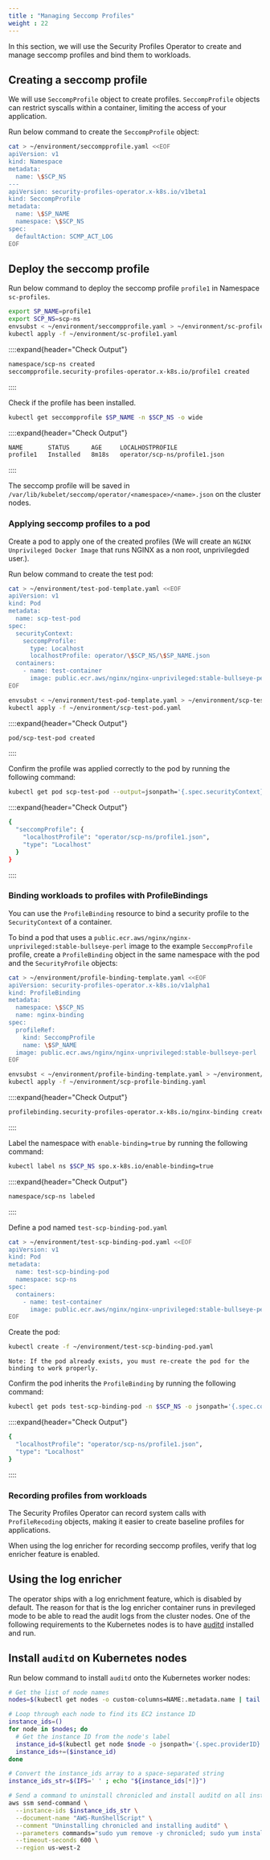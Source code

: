 ```yaml
---
title : "Managing Seccomp Profiles"
weight : 22
---
```


In this section, we will use the Security Profiles Operator to create and manage seccomp profiles and bind them to workloads.

## Creating a seccomp profile ##

We will use `SeccompProfile` object to create profiles. `SeccompProfile` objects can restrict syscalls within a container, limiting the access of your application.

Run below command to create the `SeccompProfile` object:

```bash
cat > ~/environment/seccompprofile.yaml <<EOF
apiVersion: v1
kind: Namespace
metadata:
  name: \$SCP_NS
---
apiVersion: security-profiles-operator.x-k8s.io/v1beta1
kind: SeccompProfile
metadata:
  name: \$SP_NAME
  namespace: \$SCP_NS
spec:
  defaultAction: SCMP_ACT_LOG
EOF
```

## Deploy the seccomp profile

Run below command to deploy the seccomp profile `profile1` in Namespace `sc-profiles`.

```bash
export SP_NAME=profile1
export SCP_NS=scp-ns
envsubst < ~/environment/seccompprofile.yaml > ~/environment/sc-profile1.yaml
kubectl apply -f ~/environment/sc-profile1.yaml
```

::::expand{header="Check Output"}
```bash
namespace/scp-ns created
seccompprofile.security-profiles-operator.x-k8s.io/profile1 created
```
::::

Check if the profile has been installed.

```bash
kubectl get seccompprofile $SP_NAME -n $SCP_NS -o wide
```

::::expand{header="Check Output"}
```bash
NAME       STATUS      AGE     LOCALHOSTPROFILE
profile1   Installed   8m18s   operator/scp-ns/profile1.json
```
::::

The seccomp profile will be saved in `/var/lib/kubelet/seccomp/operator/<namespace>/<name>.json` on the cluster nodes.

### Applying seccomp profiles to a pod ###

Create a pod to apply one of the created profiles (We will create an `NGINX Unprivileged Docker Image` that runs NGINX as a non root, unprivilegded user.).

Run below command to create the test pod:

```bash
cat > ~/environment/test-pod-template.yaml <<EOF
apiVersion: v1
kind: Pod
metadata:
  name: scp-test-pod
spec:
  securityContext:
    seccompProfile:
      type: Localhost
      localhostProfile: operator/\$SCP_NS/\$SP_NAME.json
  containers:
    - name: test-container
      image: public.ecr.aws/nginx/nginx-unprivileged:stable-bullseye-perl
EOF
```

```bash
envsubst < ~/environment/test-pod-template.yaml > ~/environment/scp-test-pod.yaml
kubectl apply -f ~/environment/scp-test-pod.yaml
```

::::expand{header="Check Output"}
```bash
pod/scp-test-pod created
```
::::

Confirm the profile was applied correctly to the pod by running the following command:

```bash
kubectl get pod scp-test-pod --output=jsonpath='{.spec.securityContext}' | jq .
```

::::expand{header="Check Output"}
```bash
{
  "seccompProfile": {
    "localhostProfile": "operator/scp-ns/profile1.json",
    "type": "Localhost"
  }
}
```
::::

### Binding workloads to profiles with ProfileBindings

You can use the `ProfileBinding` resource to bind a security profile to the `SecurityContext` of a container.

To bind a pod that uses a `public.ecr.aws/nginx/nginx-unprivileged:stable-bullseye-perl` image to the example `SeccompProfile` profile, create a `ProfileBinding` object in the same namespace with the pod and the `SecurityProfile` objects:

```bash
cat > ~/environment/profile-binding-template.yaml <<EOF
apiVersion: security-profiles-operator.x-k8s.io/v1alpha1
kind: ProfileBinding
metadata:
  namespace: \$SCP_NS
  name: nginx-binding
spec:
  profileRef:
    kind: SeccompProfile 
    name: \$SP_NAME
  image: public.ecr.aws/nginx/nginx-unprivileged:stable-bullseye-perl
EOF
```

```bash
envsubst < ~/environment/profile-binding-template.yaml > ~/environment/scp-profile-binding.yaml
kubectl apply -f ~/environment/scp-profile-binding.yaml
```

::::expand{header="Check Output"}
```bash
profilebinding.security-profiles-operator.x-k8s.io/nginx-binding created
```
::::

Label the namespace with `enable-binding=true` by running the following command:

```bash
kubectl label ns $SCP_NS spo.x-k8s.io/enable-binding=true
```

::::expand{header="Check Output"}
```bash
namespace/scp-ns labeled
```
::::

Define a pod named `test-scp-binding-pod.yaml`

```bash
cat > ~/environment/test-scp-binding-pod.yaml <<EOF
apiVersion: v1
kind: Pod
metadata:
  name: test-scp-binding-pod
  namespace: scp-ns
spec:
  containers:
    - name: test-container
      image: public.ecr.aws/nginx/nginx-unprivileged:stable-bullseye-perl
EOF
```

Create the pod:

```bash
kubectl create -f ~/environment/test-scp-binding-pod.yaml 
```

`Note: If the pod already exists, you must re-create the pod for the binding to work properly.`

Confirm the pod inherits the `ProfileBinding` by running the following command:

```bash
kubectl get pods test-scp-binding-pod -n $SCP_NS -o jsonpath='{.spec.containers[*].securityContext.seccompProfile}' | jq .
```

::::expand{header="Check Output"}
```bash
{
  "localhostProfile": "operator/scp-ns/profile1.json",
  "type": "Localhost"
}
```
::::

### Recording profiles from workloads

The Security Profiles Operator can record system calls with `ProfileRecoding` objects, making it easier to create baseline profiles for applications. 

When using the log enricher for recording seccomp profiles, verify that log enricher feature is enabled. 

## Using the log enricher

The operator ships with a log enrichment feature, which is disabled by default. The reason for that is the log enricher container runs in previleged mode to be able to read the audit logs from the cluster nodes. One of the following requirements to the Kubernetes nodes is to have [auditd](https://man7.org/linux/man-pages/man8/auditd.8.html) installed and run.

## Install `auditd` on Kubernetes nodes


Run below command to install `auditd` onto the Kubernetes worker nodes:

```bash
# Get the list of node names
nodes=$(kubectl get nodes -o custom-columns=NAME:.metadata.name | tail -n +2)

# Loop through each node to find its EC2 instance ID
instance_ids=()
for node in $nodes; do
  # Get the instance ID from the node's label
  instance_id=$(kubectl get node $node -o jsonpath='{.spec.providerID}' | cut -d'/' -f5)
  instance_ids+=($instance_id)
done

# Convert the instance_ids array to a space-separated string
instance_ids_str=$(IFS=' ' ; echo "${instance_ids[*]}")

# Send a command to uninstall chronicled and install auditd on all instances
aws ssm send-command \
  --instance-ids $instance_ids_str \
  --document-name "AWS-RunShellScript" \
  --comment "Uninstalling chronicled and installing auditd" \
  --parameters commands="sudo yum remove -y chronicled; sudo yum install -y audit; sudo systemctl start auditd" \
  --timeout-seconds 600 \
  --region us-west-2
```